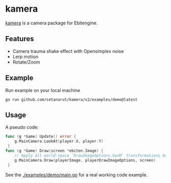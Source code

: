 # kamera

[kamera](https://pkg.go.dev/github.com/setanarut/kamera/v2) is a camera package for Ebitengine.

## Features

- Camera trauma shake effect with Opensimplex noise
- Lerp motion
- Rotate/Zoom

## Example

Run example on your local machine

```console
go run github.com/setanarut/kamera/v2/examples/demo@latest
```

## Usage

A pseudo code:

```Go
func (g *Game) Update() error {
    g.MainCamera.LookAt(player.X, player.Y)
 }
func (g *Game) Draw(screen *ebiten.Image) {
    // Apply all world-space `DrawImageOptions.GeoM` transformations before `Camera.Draw()`
    g.MainCamera.Draw(playerImage, playerDrawImageOptions, screen)
 }
```

See the [./examples/demo/main.go](./examples/demo/main.go) for a real working code example. 
